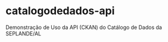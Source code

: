 catalogodedados-api
===================

Demonstração de Uso da API (CKAN) do Catálogo de Dados da SEPLANDE/AL
